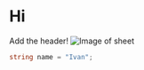 # Hi
Add the  header!
![Image of sheet](https://octodex.github.com/images/yaktocat.png)
``` C#
string name = "Ivan";
```
